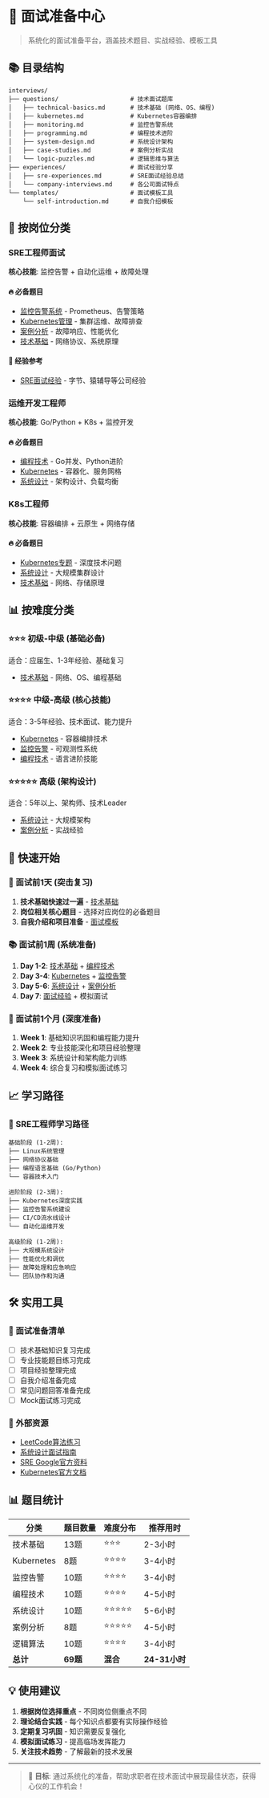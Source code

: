 # 🎯 面试准备中心

> 系统化的面试准备平台，涵盖技术题目、实战经验、模板工具

## 📚 目录结构

```
interviews/
├── questions/                    # 技术面试题库
│   ├── technical-basics.md       # 技术基础 (网络、OS、编程)
│   ├── kubernetes.md             # Kubernetes容器编排
│   ├── monitoring.md             # 监控告警系统
│   ├── programming.md            # 编程技术进阶
│   ├── system-design.md          # 系统设计架构
│   ├── case-studies.md           # 案例分析实战
│   └── logic-puzzles.md          # 逻辑思维与算法
├── experiences/                  # 面试经验分享
│   ├── sre-experiences.md        # SRE面试经验总结
│   └── company-interviews.md     # 各公司面试特点
└── templates/                    # 面试模板工具
    └── self-introduction.md      # 自我介绍模板
```

## 🎯 按岗位分类

### SRE工程师面试
**核心技能**: 监控告警 + 自动化运维 + 故障处理

#### 🔥 必备题目
- [监控告警系统](./questions/monitoring.md) - Prometheus、告警策略
- [Kubernetes管理](./questions/kubernetes.md) - 集群运维、故障排查
- [案例分析](./questions/case-studies.md) - 故障响应、性能优化
- [技术基础](./questions/technical-basics.md) - 网络协议、系统原理

#### 📖 经验参考
- [SRE面试经验](./experiences/sre-experiences.md) - 字节、猿辅导等公司经验

### 运维开发工程师
**核心技能**: Go/Python + K8s + 监控开发

#### 🔥 必备题目
- [编程技术](./questions/programming.md) - Go并发、Python进阶
- [Kubernetes](./questions/kubernetes.md) - 容器化、服务网格
- [系统设计](./questions/system-design.md) - 架构设计、负载均衡

### K8s工程师
**核心技能**: 容器编排 + 云原生 + 网络存储

#### 🔥 必备题目
- [Kubernetes专题](./questions/kubernetes.md) - 深度技术问题
- [系统设计](./questions/system-design.md) - 大规模集群设计
- [技术基础](./questions/technical-basics.md) - 网络、存储原理

## 📊 按难度分类

### ⭐⭐⭐ 初级-中级 (基础必备)
适合：应届生、1-3年经验、基础复习
- [技术基础](./questions/technical-basics.md) - 网络、OS、编程基础

### ⭐⭐⭐⭐ 中级-高级 (核心技能)
适合：3-5年经验、技术面试、能力提升
- [Kubernetes](./questions/kubernetes.md) - 容器编排技术
- [监控告警](./questions/monitoring.md) - 可观测性系统
- [编程技术](./questions/programming.md) - 语言进阶技能

### ⭐⭐⭐⭐⭐ 高级 (架构设计)
适合：5年以上、架构师、技术Leader
- [系统设计](./questions/system-design.md) - 大规模架构
- [案例分析](./questions/case-studies.md) - 实战经验

## 🚀 快速开始

### 📖 面试前1天 (突击复习)
1. **技术基础快速过一遍** - [技术基础](./questions/technical-basics.md)
2. **岗位相关核心题目** - 选择对应岗位的必备题目
3. **自我介绍和项目准备** - [面试模板](./templates/self-introduction.md)

### 📚 面试前1周 (系统准备)
1. **Day 1-2**: [技术基础](./questions/technical-basics.md) + [编程技术](./questions/programming.md)
2. **Day 3-4**: [Kubernetes](./questions/kubernetes.md) + [监控告警](./questions/monitoring.md)
3. **Day 5-6**: [系统设计](./questions/system-design.md) + [案例分析](./questions/case-studies.md)
4. **Day 7**: [面试经验](./experiences/sre-experiences.md) + 模拟面试

### 🎯 面试前1个月 (深度准备)
1. **Week 1**: 基础知识巩固和编程能力提升
2. **Week 2**: 专业技能深化和项目经验整理
3. **Week 3**: 系统设计和架构能力训练
4. **Week 4**: 综合复习和模拟面试练习

## 📈 学习路径

### 🎯 SRE工程师学习路径
```
基础阶段 (1-2周):
├── Linux系统管理
├── 网络协议基础
├── 编程语言基础 (Go/Python)
└── 容器技术入门

进阶阶段 (2-3周):
├── Kubernetes深度实践
├── 监控告警系统建设
├── CI/CD流水线设计
└── 自动化运维开发

高级阶段 (1-2周):
├── 大规模系统设计
├── 性能优化和调优
├── 故障处理和应急响应
└── 团队协作和沟通
```

## 🛠️ 实用工具

### 📝 面试准备清单
- [ ] 技术基础知识复习完成
- [ ] 专业技能题目练习完成  
- [ ] 项目经验整理完成
- [ ] 自我介绍准备完成
- [ ] 常见问题回答准备完成
- [ ] Mock面试练习完成

### 🔗 外部资源
- [LeetCode算法练习](https://leetcode.cn/)
- [系统设计面试指南](https://github.com/donnemartin/system-design-primer)
- [SRE Google官方资料](https://sre.google/)
- [Kubernetes官方文档](https://kubernetes.io/docs/)

## 📊 题目统计

| 分类 | 题目数量 | 难度分布 | 推荐用时 |
|------|----------|----------|----------|
| 技术基础 | 13题 | ⭐⭐⭐ | 2-3小时 |
| Kubernetes | 8题 | ⭐⭐⭐⭐ | 3-4小时 |
| 监控告警 | 10题 | ⭐⭐⭐⭐ | 3-4小时 |
| 编程技术 | 10题 | ⭐⭐⭐⭐ | 4-5小时 |
| 系统设计 | 10题 | ⭐⭐⭐⭐⭐ | 5-6小时 |
| 案例分析 | 8题 | ⭐⭐⭐⭐⭐ | 4-5小时 |
| 逻辑算法 | 10题 | ⭐⭐⭐⭐ | 3-4小时 |
| **总计** | **69题** | **混合** | **24-31小时** |

## 💡 使用建议

1. **根据岗位选择重点** - 不同岗位侧重点不同
2. **理论结合实践** - 每个知识点都要有实际操作经验
3. **定期复习巩固** - 知识需要反复强化
4. **模拟面试练习** - 提高临场发挥能力
5. **关注技术趋势** - 了解最新的技术发展

---

> 🎯 **目标**: 通过系统化的准备，帮助求职者在技术面试中展现最佳状态，获得心仪的工作机会！
